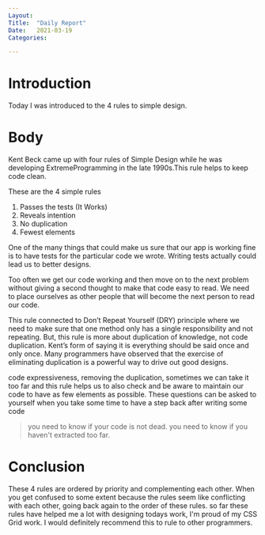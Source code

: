 ```yaml
---
Layout:
Title:	"Daily Report"
Date:	2021-03-19
Categories:

---
```


# Introduction
Today I was introduced to the 4 rules to simple design.

# Body
Kent Beck came up with four rules of Simple Design while he was developing 
ExtremeProgramming in the late 1990s.This rule helps to keep code clean.

These are the 4 simple rules
1. Passes the tests (It Works)
2. Reveals intention
3. No duplication
4. Fewest elements

One of the many things that could make us sure that our app is working fine 
is to have tests for the particular code we wrote. Writing tests actually 
could lead us to better designs.

Too often we get our code working and then move on to the next problem without
giving a second thought to make that code easy to read.  We need to place 
ourselves as other people that will become the next person to read our code.

This rule connected to Don’t Repeat Yourself (DRY) principle where we need to make 
sure that one method only has a single responsibility and not repeating. But, this
rule is more about duplication of knowledge, not code duplication. Kent’s form of 
saying it is everything should be said once and only once. Many programmers have
observed that the exercise of eliminating duplication is a powerful way to drive out good designs.

code expressiveness, removing the duplication, sometimes we can take it too far and this rule helps 
us to also check and be aware to maintain our code to have as few elements as possible.
These questions can be asked to yourself when you take some time to have a step back after writing some code
> you need to know if your code is not dead.
> you need to know if you haven't extracted too far.

# Conclusion

These 4 rules are ordered by priority and complementing each other. When you get confused to some extent
because the rules seem like conflicting with each other, going back again to the order of these rules.
so far these rules have helped me a lot with designing todays work, I'm proud of my CSS Grid work.
I would definitely recommend this to rule to other programmers.